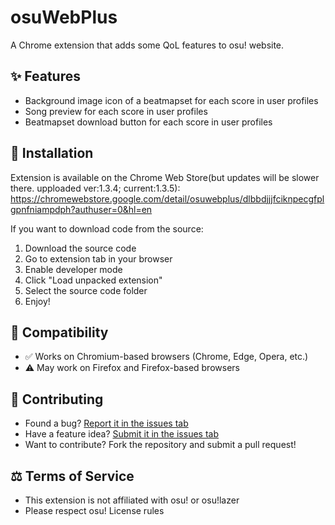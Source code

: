 # osuWebPlus

A Chrome extension that adds some QoL features to osu! website.

## ✨ Features

- Background image icon of a beatmapset for each score in user profiles
- Song preview for each score in user profiles
- Beatmapset download button for each score in user profiles

## 🚀 Installation
Extension is available on the Chrome Web Store(but updates will be slower there. upploaded ver:1.3.4; current:1.3.5):
https://chromewebstore.google.com/detail/osuwebplus/dlbbdjjjfciknpecgfplgpnfniampdph?authuser=0&hl=en

If you want to download code from the source:
1. Download the source code
2. Go to extension tab in your browser
3. Enable developer mode
4. Click "Load unpacked extension"
5. Select the source code folder
6. Enjoy!

## 🔧 Compatibility

- ✅ Works on Chromium-based browsers (Chrome, Edge, Opera, etc.)
- ⚠️ May work on Firefox and Firefox-based browsers

## 📝 Contributing

- Found a bug? [Report it in the issues tab](https://github.com/shiratorip/osuWebPlusExtension/issues)
- Have a feature idea? [Submit it in the issues tab](https://github.com/shiratorip/osuWebPlusExtension/issues)
- Want to contribute? Fork the repository and submit a pull request!

## ⚖️ Terms of Service

- This extension is not affiliated with osu! or osu!lazer
- Please respect osu! License rules
